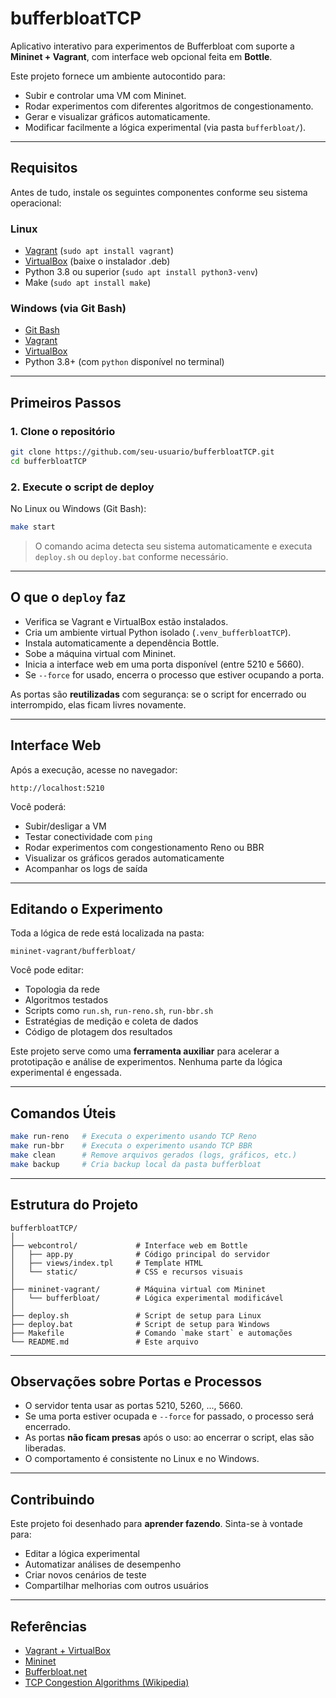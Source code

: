# bufferbloatTCP

Aplicativo interativo para experimentos de Bufferbloat com suporte a **Mininet + Vagrant**, com interface web opcional feita em **Bottle**.

Este projeto fornece um ambiente autocontido para:

- Subir e controlar uma VM com Mininet.
- Rodar experimentos com diferentes algoritmos de congestionamento.
- Gerar e visualizar gráficos automaticamente.
- Modificar facilmente a lógica experimental (via pasta `bufferbloat/`).

---

## Requisitos

Antes de tudo, instale os seguintes componentes conforme seu sistema operacional:

### Linux

- [Vagrant](https://www.vagrantup.com/) (`sudo apt install vagrant`)
- [VirtualBox](https://www.virtualbox.org/) (baixe o instalador .deb)
- Python 3.8 ou superior (`sudo apt install python3-venv`)
- Make (`sudo apt install make`)

### Windows (via Git Bash)

- [Git Bash](https://git-scm.com/)
- [Vagrant](https://www.vagrantup.com/downloads)
- [VirtualBox](https://www.virtualbox.org/)
- Python 3.8+ (com `python` disponível no terminal)

---

## Primeiros Passos

### 1. Clone o repositório

```bash
git clone https://github.com/seu-usuario/bufferbloatTCP.git
cd bufferbloatTCP
```

### 2. Execute o script de deploy

No Linux ou Windows (Git Bash):

```bash
make start
```

> O comando acima detecta seu sistema automaticamente e executa `deploy.sh` ou `deploy.bat` conforme necessário.

---

## O que o `deploy` faz

- Verifica se Vagrant e VirtualBox estão instalados.
- Cria um ambiente virtual Python isolado (`.venv_bufferbloatTCP`).
- Instala automaticamente a dependência Bottle.
- Sobe a máquina virtual com Mininet.
- Inicia a interface web em uma porta disponível (entre 5210 e 5660).
- Se `--force` for usado, encerra o processo que estiver ocupando a porta.

As portas são **reutilizadas** com segurança: se o script for encerrado ou interrompido, elas ficam livres novamente.

---

## Interface Web

Após a execução, acesse no navegador:

```
http://localhost:5210
```

Você poderá:

- Subir/desligar a VM
- Testar conectividade com `ping`
- Rodar experimentos com congestionamento Reno ou BBR
- Visualizar os gráficos gerados automaticamente
- Acompanhar os logs de saída

---

## Editando o Experimento

Toda a lógica de rede está localizada na pasta:

```
mininet-vagrant/bufferbloat/
```

Você pode editar:

- Topologia da rede
- Algoritmos testados
- Scripts como `run.sh`, `run-reno.sh`, `run-bbr.sh`
- Estratégias de medição e coleta de dados
- Código de plotagem dos resultados

Este projeto serve como uma **ferramenta auxiliar** para acelerar a prototipação e análise de experimentos. Nenhuma parte da lógica experimental é engessada.

---

## Comandos Úteis

```bash
make run-reno   # Executa o experimento usando TCP Reno
make run-bbr    # Executa o experimento usando TCP BBR
make clean      # Remove arquivos gerados (logs, gráficos, etc.)
make backup     # Cria backup local da pasta bufferbloat
```

---

## Estrutura do Projeto

```
bufferbloatTCP/
│
├── webcontrol/             # Interface web em Bottle
│   ├── app.py              # Código principal do servidor
│   ├── views/index.tpl     # Template HTML
│   └── static/             # CSS e recursos visuais
│
├── mininet-vagrant/        # Máquina virtual com Mininet
│   └── bufferbloat/        # Lógica experimental modificável
│
├── deploy.sh               # Script de setup para Linux
├── deploy.bat              # Script de setup para Windows
├── Makefile                # Comando `make start` e automações
└── README.md               # Este arquivo
```

---

## Observações sobre Portas e Processos

- O servidor tenta usar as portas 5210, 5260, ..., 5660.
- Se uma porta estiver ocupada e `--force` for passado, o processo será encerrado.
- As portas **não ficam presas** após o uso: ao encerrar o script, elas são liberadas.
- O comportamento é consistente no Linux e no Windows.

---

## Contribuindo

Este projeto foi desenhado para **aprender fazendo**. Sinta-se à vontade para:

- Editar a lógica experimental
- Automatizar análises de desempenho
- Criar novos cenários de teste
- Compartilhar melhorias com outros usuários

---

## Referências

- [Vagrant + VirtualBox](https://www.vagrantup.com/)
- [Mininet](http://mininet.org/)
- [Bufferbloat.net](https://www.bufferbloat.net/)
- [TCP Congestion Algorithms (Wikipedia)](https://en.wikipedia.org/wiki/TCP_congestion_control)
